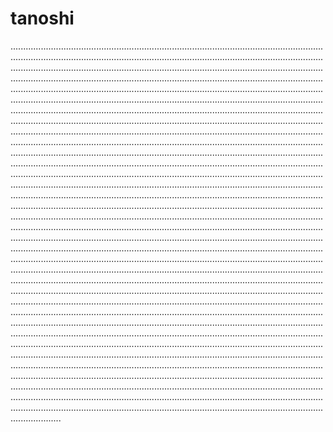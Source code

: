 # tanoshi

........................................................................................................................................................................................................................................................................................................................................................................................................................................................................................................................................................................................................................................................................................................................................................................................................................................................................................................................................................................................................................................................................................................................................................................................................................................................................................................................................................................................................................................................................................................................................................................................................................................................................................................................................................................................................................................................................................................................................................................................................................................................................................................................................................................................................................................................................................................................................................................................................................................................................................................................................................................................................................................................................................................................................................................................................................................................................................................................................................................................................................................................................................................................................................................................................................................................................................................................................................................................................................................................................................................................................................................................................................................................................................................................................................................................................................................................................................................................................................................................................................................................................................................................................................................................................................................................................................................................................................................................................................................................................................................................................